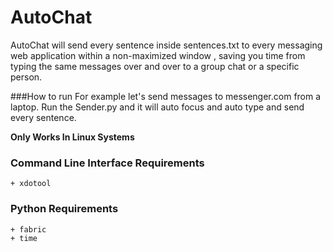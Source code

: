 # AutoChat

AutoChat will send every sentence inside sentences.txt to every messaging web application within a non-maximized window , saving you time from typing the same messages over and over to a group chat or a specific person.

###How to run
For example let's send messages to messenger.com from a laptop. Run the Sender.py and it will auto focus and auto type and send every sentence.

**Only Works In Linux Systems**

### Command Line Interface Requirements

    + xdotool

### Python Requirements

    + fabric
    + time
